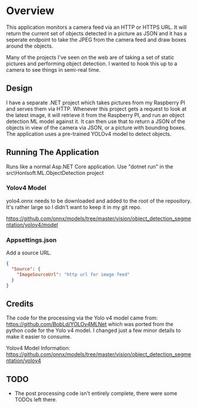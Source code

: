 ﻿# Overview

This application monitors a camera feed via an HTTP or HTTPS URL.
It will return the current set of objects detected in a picture as JSON and it has a seperate endpoint to take the JPEG from the camera feed and draw boxes around the objects.

Many of the projects I've seen on the web are of taking a set of static pictures and performing object detection.
I wanted to hook this up to a camera to see things in semi-real time.

## Design

I have a separate .NET project which takes pictures from my Raspberry PI and serves them via HTTP.
Whenever this project gets a request to look at the latest image, it will retrieve it from the Raspberry PI, and run an object detection ML model against it.
It can then use that to return a JSON of the objects in view of the camera via JSON, or a picture with bounding boxes.
The application uses a pre-trained YOLOv4 model to detect objects.

## Running The Application

Runs like a normal Asp.NET Core application.  Use "dotnet run" in the src\Honlsoft.ML.ObjectDetection project

### Yolov4 Model

yolo4.onnx needs to be downloaded and added to the root of the repository.
It's rather large so I didn't want to keep it in my git repo.

https://github.com/onnx/models/tree/master/vision/object_detection_segmentation/yolov4/model

### Appsettings.json

Add a source URL.

```json
{
  "Source": {
    "ImageSourceUrl": "http url for image feed"
  }
}
```

## Credits

The code for the processing via the Yolo v4 model came from: https://github.com/BobLd/YOLOv4MLNet which was ported from the python code for the Yolo v4 model.
I changed just a few minor details to make it easier to consume.

Yolov4 Model Information: https://github.com/onnx/models/tree/master/vision/object_detection_segmentation/yolov4

## TODO

* The post processing code isn't entirely complete, there were some TODOs left there.
